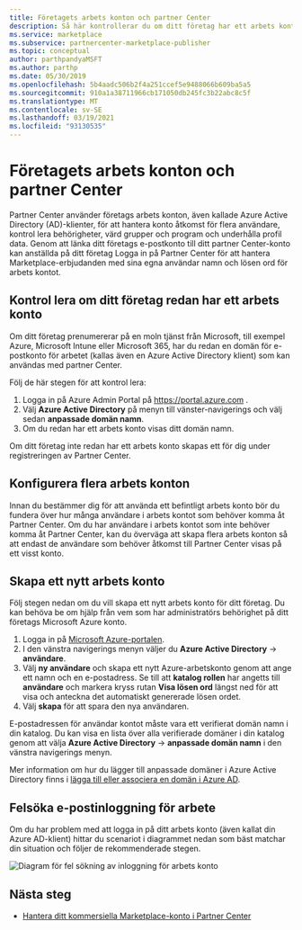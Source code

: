 ```yaml
---
title: Företagets arbets konton och partner Center
description: Så här kontrollerar du om ditt företag har ett arbets konto som har skapats med Microsoft, skapar ett nytt arbets konto eller konfigurerar flera arbets konton för användning med partner Center.
ms.service: marketplace
ms.subservice: partnercenter-marketplace-publisher
ms.topic: conceptual
author: parthpandyaMSFT
ms.author: parthp
ms.date: 05/30/2019
ms.openlocfilehash: 5b4aadc506b2f4a251ccef5e9488066b609ba5a5
ms.sourcegitcommit: 910a1a38711966cb171050db245fc3b22abc8c5f
ms.translationtype: MT
ms.contentlocale: sv-SE
ms.lasthandoff: 03/19/2021
ms.locfileid: "93130535"
---
```

# <a name="company-work-accounts-and-partner-center"></a>Företagets arbets konton och partner Center

Partner Center använder företags arbets konton, även kallade Azure Active Directory (AD)-klienter, för att hantera konto åtkomst för flera användare, kontrol lera behörigheter, värd grupper och program och underhålla profil data. Genom att länka ditt företags e-postkonto till ditt partner Center-konto kan anställda på ditt företag Logga in på Partner Center för att hantera Marketplace-erbjudanden med sina egna användar namn och lösen ord för arbets kontot.

## <a name="check-whether-your-company-already-has-a-work-account"></a>Kontrol lera om ditt företag redan har ett arbets konto

Om ditt företag prenumererar på en moln tjänst från Microsoft, till exempel Azure, Microsoft Intune eller Microsoft 365, har du redan en domän för e-postkonto för arbetet (kallas även en Azure Active Directory klient) som kan användas med partner Center.

Följ de här stegen för att kontrol lera:
1. Logga in på Azure Admin Portal på https://portal.azure.com .
2. Välj **Azure Active Directory** på menyn till vänster-navigerings och välj sedan **anpassade domän namn**.
3. Om du redan har ett arbets konto visas ditt domän namn.

Om ditt företag inte redan har ett arbets konto skapas ett för dig under registreringen av Partner Center.

## <a name="set-up-multiple-work-accounts"></a>Konfigurera flera arbets konton

Innan du bestämmer dig för att använda ett befintligt arbets konto bör du fundera över hur många användare i arbets kontot som behöver komma åt Partner Center. Om du har användare i arbets kontot som inte behöver komma åt Partner Center, kan du överväga att skapa flera arbets konton så att endast de användare som behöver åtkomst till Partner Center visas på ett visst konto.

## <a name="create-a-new-work-account"></a>Skapa ett nytt arbets konto

Följ stegen nedan om du vill skapa ett nytt arbets konto för ditt företag. Du kan behöva be om hjälp från vem som har administratörs behörighet på ditt företags Microsoft Azure konto.

1. Logga in på [Microsoft Azure-portalen](https://portal.azure.com).
2. I den vänstra navigerings menyn väljer du **Azure Active Directory**  ->  **användare**.
3. Välj **ny användare** och skapa ett nytt Azure-arbetskonto genom att ange ett namn och en e-postadress. Se till att **katalog rollen** har angetts till **användare** och markera kryss rutan **Visa lösen ord** längst ned för att visa och anteckna det automatiskt genererade lösen ordet.
4. Välj **skapa** för att spara den nya användaren.

E-postadressen för användar kontot måste vara ett verifierat domän namn i din katalog. Du kan visa en lista över alla verifierade domäner i din katalog genom att välja **Azure Active Directory**  ->  **anpassade domän namn** i den vänstra navigerings menyn.

Mer information om hur du lägger till anpassade domäner i Azure Active Directory finns i [lägga till eller associera en domän i Azure AD](../../active-directory/fundamentals/add-custom-domain.md).

## <a name="troubleshoot-work-email-sign-in"></a>Felsöka e-postinloggning för arbete

Om du har problem med att logga in på ditt arbets konto (även kallat din Azure AD-klient) hittar du scenariot i diagrammet nedan som bäst matchar din situation och följer de rekommenderade stegen.

![Diagram för fel sökning av inloggning för arbets konto](./media/onboarding-aad-flow.png)

## <a name="next-steps"></a>Nästa steg

- [Hantera ditt kommersiella Marketplace-konto i Partner Center](./manage-account.md)